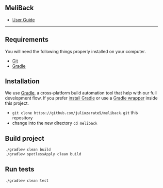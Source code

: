 ## MeliBack

- [User Guide](https://spring.io/projects/spring-boot)
---

## Requirements

You will need the following things properly installed on your computer.

* [Git](http://git-scm.com/)
* [Gradle](https://gradle.org)

## Installation

We use [Gradle](http://www.gradle.org), a cross-platform build automation tool that help with our full development flow.
If you prefer [install Gradle](http://www.gradle.org/installation) or use a [Gradle wrapper](http://www.gradle.org/docs/current/userguide/gradle_wrapper.html) inside this project.

* `git clone https://github.com/juliozarate5/meliback.git` this repository
* change into the new directory `cd meliback`

## Build project

```bash
./gradlew clean build
./gradlew spotlessApply clean build
```

## Run tests

```bash
./gradlew clean test
```